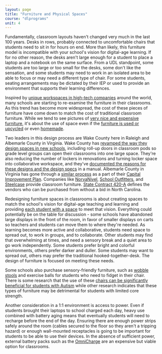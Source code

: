 ```yaml
---
layout: page
title: "Furniture and Physical Spaces"
course: "dlprograms"
unit: 4
---
```

Fundamentally, classroom layouts haven't changed very much in the last 100 years. Desks in rows, probably connected to uncomfortable chairs that students need to sit in for hours on end. More than likely, this furniture model is incompatible with your school's vision for digital-age learning. If for no other reason, the desks aren't large enough for a student to place a laptop and a notebook on the same surface. From a UDL standpoint, some students are too large or too small for the desks, some don't like the sensation, and some students may need to work in an isolated area to be able to focus or may need a different type of chair. For some students, seating arrangements may be dictated by their IEP or used to provide an environment that supports their learning differences.

Inspired by [unique workspaces in high-tech companies][1] around the world, many schools are starting to re-examine the furniture in their classrooms.  As this trend has become more widespread, the cost of these pieces of furniture have come down to match the cost of traditional classroom furniture. While we tend to see pictures of [very nice and expensive furniture][2], it's about the use of space even if the [furniture is used or upcycled][3] or even [homemade][4].  

Two leaders in this design process are Wake County here in Raleigh and Albemarle County in Virginia. Wake County has [revamped the way they design spaces in new schools][5], including roll-up doors in classroom pods so grade level groups can open their classrooms into one large space. They're also reducing the number of lockers in renovations and turning locker space into collaborative workspace, and they've [documented the reasons for these designs and the design specs][6] in a manual. Albemarle County in Virginia has gone through a [similar process][7] as a part of their [Capital Improvement Plan][8].  Companies like [NorvaNivel][9], [School Outfitters][10], and [Steelcase][11] provide classroom furniture. [State Contract 420-A][12] defines the vendors who can be purchased from without a bid in North Carolina.

Redesigning furniture spaces in classrooms is about creating spaces to match the school's vision for digital-age teaching and learning and providing [each student with a space][13] to meet that vision. Everything could potentially be on the table for discussion - some schools have abandoned large displays in the front of the room, in favor of smaller displays on carts so teachers and students can move them to where they're needed. As learning becomes more active and collaborative, students need space to spread out, to work in groups, and to collaborate. Other students may find that overwhelming at times, and need a sensory break and a quiet area to go work independently. Some students prefer bright and colorful environments, others prefer darker and duller. Some students may want to spread out, others may prefer the traditional hooked-together-desk. The design of furniture is focused on meeting these needs.

Some schools also purchase sensory-friendly furniture, such as [wobble stools][14] and exercise balls for students who need to fidget in their chair. There is some research that the use of these [chairs can be significantly beneficial for students with Autism][15] while other research indicates that these types of furniture may be detrimental for students with limited core strength.

Another consideration in a 1:1 environment is access to power. Even if students brought their laptops to school charged each day, heavy use combined with battery aging means that eventually students will need to recharge before the end of the day. Ensuring there are enough power strips safely around the room (cables secured to the floor so they aren't a tripping hazard) or enough wall-mounted receptacles is going to be important for students to be able to use their devices. In the absence of sufficient power, external battery packs such as the [OmniCharge][16] are an expensive but viable option for classrooms. 

[1]:	https://futureofearth.online/20-innovative-workspaces/
[2]:	https://twitter.com/NMS_Knights/status/960630828115152896?s=20
[3]:	https://twitter.com/irasocol/status/1118294525766774785?s=20
[4]:	https://www.instagram.com/p/BDGm_VpPUvc/
[5]:	https://www.wcpss.net/a-space-to-learn
[6]:	https://www.wcpss.net/Page/247
[7]:	https://www.k12albemarle.org/dept/osp/facilities-planning/Pages/Learning-Space-Modernization.aspx
[8]:	https://www.k12albemarle.org/dept/osp/building/Pages/capital-improvement-program.aspx
[9]:	https://norvanivel.com
[10]:	https://www.schooloutfitters.com/catalog/index/?kw_cid=classroom%20furniture&sc_cid=classroom%20furniture%7CPPCsearch%7Ce%7C102702936617%7CSOGLONG1003430%7CHome%25Page%7CClassroom%25Furniture%7CGoogle%7C&gclid=Cj0KCQiA7aPyBRChARIsAJfWCgKqB2CoE_ex2Po0QU605L0cspb-4K1xsWqI1iqPyUI0VvJEx0O33PoaAqg1EALw_wcB
[11]:	https://www.steelcase.com/discover/information/education/
[12]:	https://ncadmin.nc.gov/420a
[13]:	https://twitter.com/irasocol/status/1120110601219579910?s=20
[14]:	https://www.bunjobungeechair.com/top-10-best-wobble-chairs-review/
[15]:	https://www.ncbi.nlm.nih.gov/pmc/articles/PMC5329757/
[16]:	https://www.omnicharge.co